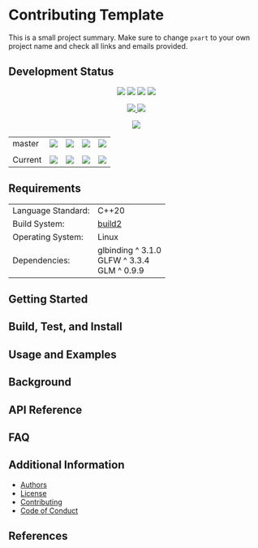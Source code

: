 # Contributing Template
This is a small project summary.
Make sure to change `pxart` to your own project name and check all links and emails provided.

## Development Status

<p align="center">
    <img src="https://img.shields.io/github/languages/top/lyrahgames/pxart.svg?style=for-the-badge">
    <img src="https://img.shields.io/github/languages/code-size/lyrahgames/pxart.svg?style=for-the-badge">
    <img src="https://img.shields.io/github/repo-size/lyrahgames/pxart.svg?style=for-the-badge">
    <a href="COPYING.md">
        <img src="https://img.shields.io/github/license/lyrahgames/pxart.svg?style=for-the-badge&color=blue">
    </a>
</p>

<p align="center">
    <a href="https://lyrahgames.github.io/pxart">
        <img src="https://img.shields.io/website/https/lyrahgames.github.io/pxart.svg?down_message=offline&label=Documentation&style=for-the-badge&up_color=blue&up_message=online">
    </a>
    <a href="CONTRIBUTING.md">
        <img src="https://img.shields.io/badge/Contributing-Click here!-blue?style=for-the-badge">
    </a>
</p>

<p align="center">
    <a href="https://cppget.org/pxart">
        <img src="https://img.shields.io/website/https/cppget.org/pxart.svg?down_message=offline&label=cppget.org&style=for-the-badge&up_color=blue&up_message=online">
    </a>
</p>

<b>
<table align="center">
    <tr>
        <td>
            master
        </td>
        <td>
            <a href="https://github.com/lyrahgames/pxart">
                <img src="https://img.shields.io/github/last-commit/lyrahgames/pxart/master.svg?logo=github&logoColor=white">
            </a>
        </td>    
        <td>
            <a href="https://circleci.com/gh/lyrahgames/pxart/tree/master"><img src="https://circleci.com/gh/lyrahgames/pxart/tree/master.svg?style=svg"></a>
        </td>
        <td>
            <a href="https://codecov.io/gh/lyrahgames/pxart">
              <img src="https://codecov.io/gh/lyrahgames/pxart/branch/master/graph/badge.svg" />
            </a>
        </td>
        <td>
            <a href="https://ci.cppget.org/?builds=pxart&pv=&tc=*&cf=&mn=&tg=&rs=*">
                <img src="https://img.shields.io/badge/b|2 ci.cppget.org-Click here!-blue">
            </a>
        </td>
    </tr>
    <!-- <tr>
        <td>
            develop
        </td>
        <td>
            <a href="https://github.com/lyrahgames/pxart/tree/develop">
                <img src="https://img.shields.io/github/last-commit/lyrahgames/pxart/develop.svg?logo=github&logoColor=white">
            </a>
        </td>    
        <td>
            <a href="https://circleci.com/gh/lyrahgames/pxart/tree/develop"><img src="https://circleci.com/gh/lyrahgames/pxart/tree/develop.svg?style=svg"></a>
        </td>
        <td>
            <a href="https://codecov.io/gh/lyrahgames/pxart">
              <img src="https://codecov.io/gh/lyrahgames/pxart/branch/develop/graph/badge.svg" />
            </a>
        </td>
    </tr> -->
    <tr>
        <td>
        </td>
    </tr>
    <tr>
        <td>
            Current
        </td>
        <td>
            <a href="https://github.com/lyrahgames/pxart">
                <img src="https://img.shields.io/github/commit-activity/y/lyrahgames/pxart.svg?logo=github&logoColor=white">
            </a>
        </td>
        <!-- <td>
            <img src="https://img.shields.io/github/release/lyrahgames/pxart.svg?logo=github&logoColor=white">
        </td>
        <td>
            <img src="https://img.shields.io/github/release-pre/lyrahgames/pxart.svg?label=pre-release&logo=github&logoColor=white">
        </td> -->
        <td>
            <img src="https://img.shields.io/github/tag/lyrahgames/pxart.svg?logo=github&logoColor=white">
        </td>
        <td>
            <img src="https://img.shields.io/github/tag-date/lyrahgames/pxart.svg?label=latest%20tag&logo=github&logoColor=white">
        </td>
        <td>
            <a href="https://queue.cppget.org/pxart">
                <img src="https://img.shields.io/website/https/queue.cppget.org/pxart.svg?down_message=empty&down_color=blue&label=b|2%20queue.cppget.org&up_color=orange&up_message=running">
            </a>
        </td>
    </tr>
</table>
</b>


## Requirements
<b>
<table>
    <tr>
        <td>Language Standard:</td>
        <td>C++20</td>
    </tr>
    <tr>
        <td>Build System:</td>
        <td>
            <a href="https://build2.org/">build2</a>
        </td>
    </tr>
    <tr>
        <td>Operating System:</td>
        <td>Linux</td>
    </tr>
    <tr>
        <td>Dependencies:</td>
        <td>
            glbinding ^ 3.1.0<br>
            GLFW ^ 3.3.4<br>
            GLM ^ 0.9.9
        </td>
    </tr>
</table>
</b>

## Getting Started
## Build, Test, and Install
## Usage and Examples
## Background
## API Reference
## FAQ

## Additional Information
- [Authors](AUTHORS.md)
- [License](COPYING.md)
- [Contributing](CONTRIBUTING.md)
- [Code of Conduct](CODE_OF_CONDUCT.md)

## References